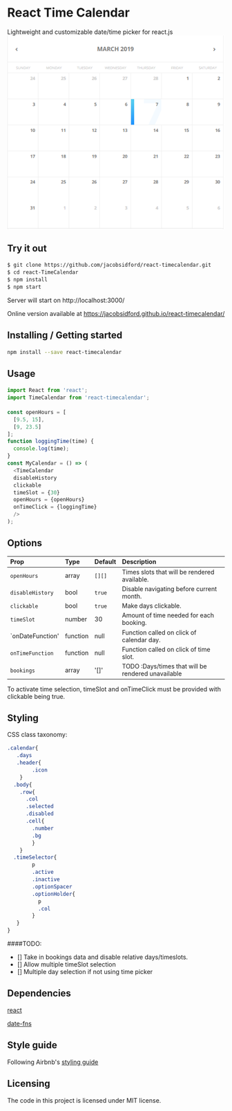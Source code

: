 
# React Time Calendar
Lightweight and customizable date/time picker for react.js
![Date selection calendar](./public/images/screen1.png?raw=true "Screenshot of calendar")
## Try it out
```bash
$ git clone https://github.com/jacobsidford/react-timecalendar.git
$ cd react-TimeCalendar
$ npm install
$ npm start
```
Server will start on http://localhost:3000/

Online version available at https://jacobsidford.github.io/react-timecalendar/

## Installing / Getting started

```bash
npm install --save react-timecalendar
```

## Usage

```js
import React from 'react';
import TimeCalendar from 'react-timecalendar';

const openHours = [
  [9.5, 15],
  [9, 23.5]
];
function loggingTime(time) {
  console.log(time);
}
const MyCalendar = () => (
  <TimeCalendar
  disableHistory
  clickable
  timeSlot = {30}
  openHours = {openHours}
  onTimeClick = {loggingTime}
  />
);
```
## Options

| Prop             | Type        | Default | Description                                            |
| :--------------- | :---------- | :------ | :----------------------------------------------------- |
| `openHours`      | array       | `[][]`  | Times slots that will be rendered available.           |
| `disableHistory` | bool        | `true`  | Disable navigating before current month.               |
| `clickable`      | bool        | `true`  | Make days clickable.                                   |
| `timeSlot`       | number      | 30      | Amount of time needed for each booking.                |
| `onDateFunction' | function    | null    | Function called on click of calendar day.              |
| `onTimeFunction` | function    | null    | Function called on click of time slot.                 |
| `bookings`       | array       | '[]'    | TODO :Days/times that will be rendered unavailable     |

To activate time selection, timeSlot and onTimeClick must be provided with clickable being true.
## Styling

CSS class taxonomy:

```sass
.calendar{
   .days
   .header{
        .icon
    }
  .body{
    .row{
      .col
      .selected
      .disabled
      .cell{
        .number
        .bg
        }
    }
  .timeSelector{
        p
        .active
        .inactive
        .optionSpacer
        .optionHolder{
          p
          .col
        }
   }
}

```
####TODO:
- [] Take in bookings data and disable relative days/timeslots.
- [] Allow multiple timeSlot selection
- [] Multiple day selection if not using time picker  

## Dependencies
[react](https://github.com/facebook/react)

[date-fns](https://github.com/date-fns/date-fns)
<!-- ## Usage

Here you should write what are all of the configurations a user can enter when
using the project.

#### Argument 1
Type: `String`  
Default: `'default value'`

State what an argument does and how you can use it. If needed, you can provide
an example below.

Example:
```bash
awesome-project "Some other value"  # Prints "You're nailing this readme!"
```

#### Argument 2
Type: `Number|Boolean`  
Default: 100

Copy-paste as many of these as you need. -->

## Style guide
Following Airbnb's [styling guide](https://github.com/airbnb/javascript/tree/master/react)


## Licensing
The code in this project is licensed under MIT license.
